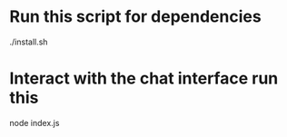 # Run this script for dependencies  
./install.sh  

# Interact with the chat interface run this  
node index.js  